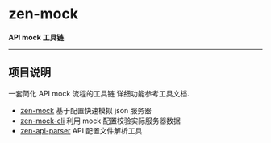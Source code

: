 zen-mock
====

**API mock 工具链**

------

## 项目说明
一套简化 API mock 流程的工具链
详细功能参考工具文档.

* [zen-mock](./packages/zen-mock/README.md) 基于配置快速模拟 json 服务器
* [zen-mock-cli](./packages/zen-mock-cli/README.md) 利用 mock 配置校验实际服务器数据
* [zen-api-parser](./packages/zen-api-parser/README.md) API 配置文件解析工具

